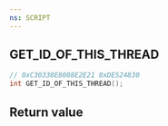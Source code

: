```yaml
---
ns: SCRIPT
---
```

## GET_ID_OF_THIS_THREAD

```c
// 0xC30338E8088E2E21 0xDE524830
int GET_ID_OF_THIS_THREAD();
```


## Return value
